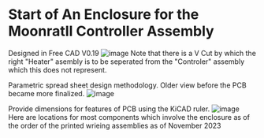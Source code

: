 # Start of An Enclosure for the MoonratII Controller Assembly

Designed in Free CAD V0.19
![image](https://github.com/PubInv/moonrat/assets/5836181/5df6ff7b-ca3f-4c3e-a1fe-eaae7c9bca92)
Note that there is a V Cut by which the right "Heater" asembly is to be seperated from the "Controler" assembly which this does not represent.

Parametric spread sheet design methodology.
Older view before the PCB became more finalized.
![image](https://github.com/ForrestErickson/moonrat_atForrestErickson/assets/5836181/51fa2da9-5e91-43d5-b44d-0ab9cf219550)


Provide dimensions for features of PCB using the KiCAD ruler.
![image](https://github.com/ForrestErickson/moonrat_atForrestErickson/assets/5836181/9c767c07-0560-4b43-92bb-2611c2af8cbc)
Here are locations for most components which involve the enclosure as of the order of the printed wrieing assemblies as of November 2023

